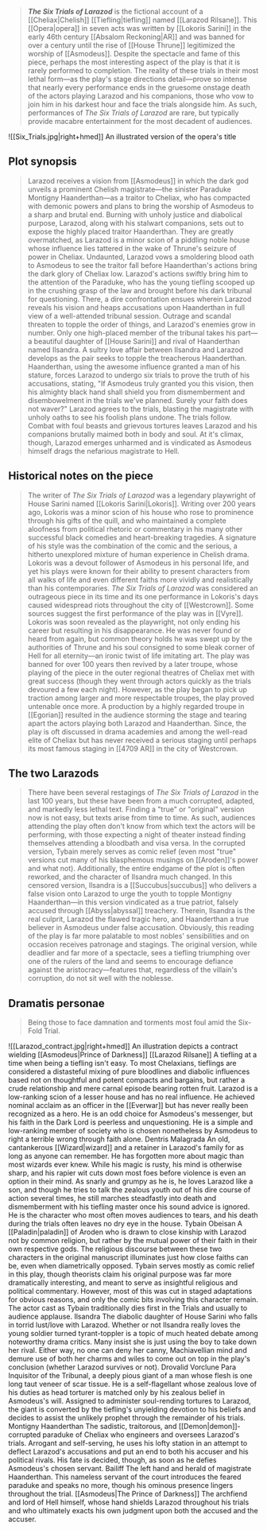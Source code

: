 > ***The Six Trials of Larazod*** is the fictional account of a [[Cheliax|Chelish]] [[Tiefling|tiefling]] named [[Larazod Rilsane]]. This [[Opera|opera]] in seven acts was written by [[Lokoris Sarini]] in the early 46th century [[Absalom Reckoning|AR]] and was banned for over a century until the rise of [[House Thrune]] legitimized the worship of [[Asmodeus]].
> Despite the spectacle and fame of this piece, perhaps the most interesting aspect of the play is that it is rarely performed to completion. The reality of these trials in their most lethal form—as the play's stage directions detail—prove so intense that nearly every performance ends in the gruesome onstage death of the actors playing Larazod and his companions, those who vow to join him in his darkest hour and face the trials alongside him. As such, performances of *The Six Trials of Larazod* are rare, but typically provide macabre entertainment for the most decadent of audiences.

![[Six_Trials.jpg|right+hmed]] 
 An illustrated version of the opera's title


## Plot synopsis

> Larazod receives a vision from [[Asmodeus]] in which the dark god unveils a prominent Chelish magistrate—the sinister Paraduke Montigny Haanderthan—as a traitor to Cheliax, who has compacted with demonic powers and plans to bring the worship of Asmodeus to a sharp and brutal end. Burning with unholy justice and diabolical purpose, Larazod, along with his stalwart companions, sets out to expose the highly placed traitor Haanderthan. They are greatly overmatched, as Larazod is a minor scion of a piddling noble house whose influence lies tattered in the wake of Thrune's seizure of power in Cheliax. Undaunted, Larazod vows a smoldering blood oath to Asmodeus to see the traitor fall before Haanderthan's actions bring the dark glory of Cheliax low.
> Larazod's actions swiftly bring him to the attention of the Paraduke, who has the young tiefling scooped up in the crushing grasp of the law and brought before his dark tribunal for questioning. There, a dire confrontation ensues wherein Larazod reveals his vision and heaps accusations upon Haanderthan in full view of a well-attended tribunal session. Outrage and scandal threaten to topple the order of things, and Larazod's enemies grow in number. Only one high-placed member of the tribunal takes his part—a beautiful daughter of [[House Sarini]] and rival of Haanderthan named Ilsandra. A sultry love affair between Ilsandra and Larazod develops as the pair seeks to topple the treacherous Haanderthan.
> Haanderthan, using the awesome influence granted a man of his stature, forces Larazod to undergo six trials to prove the truth of his accusations, stating, "If Asmodeus truly granted you this vision, then his almighty black hand shall shield you from dismemberment and disembowelment in the trials we've planned. Surely your faith does not waver?" Larazod agrees to the trials, blasting the magistrate with unholy oaths to see his foolish plans undone.
> The trials follow. Combat with foul beasts and grievous tortures leaves Larazod and his companions brutally maimed both in body and soul. At it's climax, though, Larazod emerges unharmed and is vindicated as Asmodeus himself drags the nefarious magistrate to Hell.


## Historical notes on the piece

> The writer of *The Six Trials of Larazod* was a legendary playwright of House Sarini named [[Lokoris Sarini|Lokoris]]. Writing over 200 years ago, Lokoris was a minor scion of his house who rose to prominence through his gifts of the quill, and who maintained a complete aloofness from political rhetoric or commentary in his many other successful black comedies and heart-breaking tragedies. A signature of his style was the combination of the comic and the serious, a hitherto unexplored mixture of human experience in Chelish drama. Lokoris was a devout follower of Asmodeus in his personal life, and yet his plays were known for their ability to present characters from all walks of life and even different faiths more vividly and realistically than his contemporaries.
> *The Six Trials of Larazod* was considered an outrageous piece in its time and its one performance in Lokoris's days caused widespread riots throughout the city of [[Westcrown]]. Some sources suggest the first performance of the play was in [[Vyre]]. Lokoris was soon revealed as the playwright, not only ending his career but resulting in his disappearance. He was never found or heard from again, but common theory holds he was swept up by the authorities of Thrune and his soul consigned to some bleak corner of Hell for all eternity—an ironic twist of life imitating art.
> The play was banned for over 100 years then revived by a later troupe, whose playing of the piece in the outer regional theatres of Cheliax met with great success (though they went through actors quickly as the trials devoured a few each night). However, as the play began to pick up traction among larger and more respectable troupes, the play proved untenable once more. A production by a highly regarded troupe in [[Egorian]] resulted in the audience storming the stage and tearing apart the actors playing both Larazod and Haanderthan.
> Since, the play is oft discussed in drama academies and among the well-read elite of Cheliax but has never received a serious staging until perhaps its most famous staging in [[4709 AR]] in the city of Westcrown.


## The two Larazods

> There have been several restagings of *The Six Trials of Larazod* in the last 100 years, but these have been from a much corrupted, adapted, and markedly less lethal text. Finding a "true" or "original" version now is not easy, but texts arise from time to time. As such, audiences attending the play often don't know from which text the actors will be performing, with those expecting a night of theater instead finding themselves attending a bloodbath and visa versa.
> In the corrupted version, Tybain merely serves as comic relief (even most "true" versions cut many of his blasphemous musings on [[Aroden]]'s power and what not). Additionally, the entire endgame of the plot is often reworked, and the character of Ilsandra much changed. In this censored version, Ilsandra is a [[Succubus|succubus]] who delivers a false vision onto Larazod to urge the youth to topple Montigny Haanderthan—in this version vindicated as a true patriot, falsely accused through [[Abyss|abyssal]] treachery. Therein, Ilsandra is the real culprit, Larazod the flawed tragic hero, and Haanderthan a true believer in Asmodeus under false accusation. Obviously, this reading of the play is far more palatable to most nobles' sensibilities and on occasion receives patronage and stagings. The original version, while deadlier and far more of a spectacle, sees a tiefling triumphing over one of the rulers of the land and seems to encourage defiance against the aristocracy—features that, regardless of the villain's corruption, do not sit well with the noblesse.


## Dramatis personae

> Being those to face damnation and torments most foul amid the Six-Fold Trial.

![[Larazod_contract.jpg|right+hmed]] 
 An illustration depicts a contract wielding [[Asmodeus|Prince of Darkness]]
[[Larazod Rilsane]]
A tiefling at a time when being a tiefling isn't easy. To most Chelaxians, tieflings are considered a distasteful mixing of pure bloodlines and diabolic influences based not on thoughtful and potent compacts and bargains, but rather a crude relationship and mere carnal episode bearing rotten fruit. Larazod is a low-ranking scion of a lesser house and has no real influence. He achieved nominal acclaim as an officer in the [[Everwar]] but has never really been recognized as a hero. He is an odd choice for Asmodeus's messenger, but his faith in the Dark Lord is peerless and unquestioning. He is a simple and low-ranking member of society who is chosen nonetheless by Asmodeus to right a terrible wrong through faith alone.
Dentris Malagrada
An old, cantankerous [[Wizard|wizard]] and a retainer in Larazod's family for as long as anyone can remember. He has forgotten more about magic than most wizards ever knew. While his magic is rusty, his mind is otherwise sharp, and his rapier wit cuts down most foes before violence is even an option in their mind. As snarly and grumpy as he is, he loves Larazod like a son, and though he tries to talk the zealous youth out of his dire course of action several times, he still marches steadfastly into death and dismemberment with his tiefling master once his sound advice is ignored. He is the character who most often moves audiences to tears, and his death during the trials often leaves no dry eye in the house.
Tybain Obeisan
A [[Paladin|paladin]] of Aroden who is drawn to close kinship with Larazod not by common religion, but rather by the mutual power of their faith in their own respective gods. The religious discourse between these two characters in the original manuscript illuminates just how close faiths can be, even when diametrically opposed. Tybain serves mostly as comic relief in this play, though theorists claim his original purpose was far more dramatically interesting, and meant to serve as insightful religious and political commentary. However, most of this was cut in staged adaptations for obvious reasons, and only the comic bits involving this character remain. The actor cast as Tybain traditionally dies first in the Trials and usually to audience applause.
Ilsandra
The diabolic daughter of House Sarini who falls in torrid lust/love with Larazod. Whether or not Ilsandra really loves the young soldier turned tyrant-toppler is a topic of much heated debate among noteworthy drama critics. Many insist she is just using the boy to take down her rival. Either way, no one can deny her canny, Machiavellian mind and demure use of both her charms and wiles to come out on top in the play's conclusion (whether Larazod survives or not).
Drovalid Vorclune
Para Inquisitor of the Tribunal, a deeply pious giant of a man whose flesh is one long taut veneer of scar tissue. He is a self-flagellant whose zealous love of his duties as head torturer is matched only by his zealous belief in Asmodeus's will. Assigned to administer soul-rending tortures to Larazod, the giant is converted by the tiefling's unyielding devotion to his beliefs and decides to assist the unlikely prophet through the remainder of his trials.
Montigny Haanderthan
The sadistic, traitorous, and [[Demon|demon]]-corrupted paraduke of Cheliax who engineers and oversees Larazod's trials. Arrogant and self-serving, he uses his lofty station in an attempt to deflect Larazod's accusations and put an end to both his accuser and his political rivals. His fate is decided, though, as soon as he defies Asmodeus's chosen servant.
Bailiff
The left hand and herald of magistrate Haanderthan. This nameless servant of the court introduces the feared paraduke and speaks no more, though his ominous presence lingers throughout the trial.
[[Asmodeus|The Prince of Darkness]]
The archfiend and lord of Hell himself, whose hand shields Larazod throughout his trials and who ultimately exacts his own judgment upon both the accused and the accuser.






